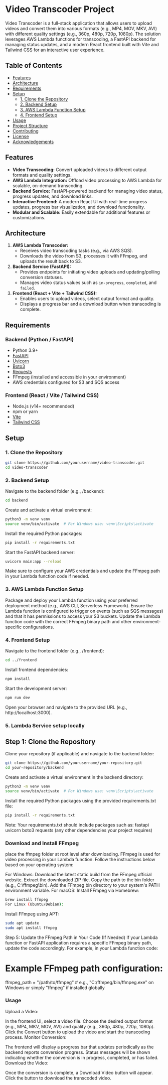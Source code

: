 # Video Transcoder Project

Video Transcoder is a full-stack application that allows users to upload videos and convert them into various formats (e.g., MP4, MOV, MKV, AVI) with different quality settings (e.g., 360p, 480p, 720p, 1080p). The solution leverages AWS Lambda functions for transcoding, a FastAPI backend for managing status updates, and a modern React frontend built with Vite and Tailwind CSS for an interactive user experience.

## Table of Contents

- [Features](#features)
- [Architecture](#architecture)
- [Requirements](#requirements)
- [Setup](#setup)
  - [1. Clone the Repository](#1-clone-the-repository)
  - [2. Backend Setup](#2-backend-setup)
  - [3. AWS Lambda Function Setup](#3-aws-lambda-function-setup)
  - [4. Frontend Setup](#4-frontend-setup)
- [Usage](#usage)
- [Project Structure](#project-structure)
- [Contributing](#contributing)
- [License](#license)
- [Acknowledgements](#acknowledgements)

## Features

- **Video Transcoding:** Convert uploaded videos to different output formats and quality settings.
- **AWS Lambda Integration:** Offload video processing to AWS Lambda for scalable, on-demand transcoding.
- **Backend Service:** FastAPI-powered backend for managing video status, progress updates, and download links.
- **Interactive Frontend:** A modern React UI with real-time progress updates, progress bar visualization, and download functionality.
- **Modular and Scalable:** Easily extendable for additional features or customizations.

## Architecture

1. **AWS Lambda Transcoder:**  
   - Receives video transcoding tasks (e.g., via AWS SQS).
   - Downloads the video from S3, processes it with FFmpeg, and uploads the result back to S3.
2. **Backend Service (FastAPI):**  
   - Provides endpoints for initiating video uploads and updating/polling conversion statuses.
   - Manages video status values such as `in-progress`, `completed`, and `failed`.
3. **Frontend (React + Vite + Tailwind CSS):**  
   - Enables users to upload videos, select output format and quality.
   - Displays a progress bar and a download button when transcoding is complete.

## Requirements

### Backend (Python / FastAPI)
- Python 3.9+
- [FastAPI](https://fastapi.tiangolo.com/)
- [Uvicorn](https://www.uvicorn.org/)
- [Boto3](https://boto3.amazonaws.com/v1/documentation/api/latest/index.html)
- [Requests](https://docs.python-requests.org/)
- FFmpeg (installed and accessible in your environment)
- AWS credentials configured for S3 and SQS access

### Frontend (React / Vite / Tailwind CSS)
- Node.js (v14+ recommended)
- npm or yarn
- [Vite](https://vitejs.dev/)
- [Tailwind CSS](https://tailwindcss.com/)

## Setup

### 1. Clone the Repository

```bash
git clone https://github.com/yourusername/video-transcoder.git
cd video-transcoder
```
### 2. Backend Setup
Navigate to the backend folder (e.g., /backend):

```bash
cd backend
```
Create and activate a virtual environment:

```bash
python3 -m venv venv
source venv/bin/activate  # For Windows use: venv\Scripts\activate
```
Install the required Python packages:

```bash
pip install -r requirements.txt
```
Start the FastAPI backend server:
```bash
uvicorn main:app --reload
```
Make sure to configure your AWS credentials and update the FFmpeg path in your Lambda function code if needed.

### 3. AWS Lambda Function Setup
Package and deploy your Lambda function using your preferred deployment method (e.g., AWS CLI, Serverless Framework).
Ensure the Lambda function is configured to trigger on events (such as SQS messages) and that it has permissions to access your S3 buckets.
Update the Lambda function code with the correct FFmpeg binary path and other environment-specific configurations.
### 4. Frontend Setup
Navigate to the frontend folder (e.g., /frontend):

```bash
cd ../frontend
```
Install frontend dependencies:

```bash
npm install
```
Start the development server:

```bash
npm run dev
```
Open your browser and navigate to the provided URL (e.g., http://localhost:3000).

### 5. Lambda Service setup locally
## Step 1: Clone the Repository

Clone your repository (if applicable) and navigate to the backend folder:

```bash
git clone https://github.com/yourusername/your-repository.git
cd your-repository/backend
```
Create and activate a virtual environment in the backend directory:

```bash
python3 -m venv venv
source venv/bin/activate  # For Windows use: venv\Scripts\activate
```
Install the required Python packages using the provided requirements.txt file:

```bash
pip install -r requirements.txt
```
Note: Your requirements.txt should include packages such as:
fastapi
uvicorn
boto3
requests
(any other dependencies your project requires)

### Download and Install FFmpeg
place the ffmpeg folder at root level after downloading.
FFmpeg is used for video processing in your Lambda function. Follow the instructions below based on your operating system:

For Windows:
Download the latest static build from the FFmpeg official website.
Extract the downloaded ZIP file.
Copy the path to the bin folder (e.g., C:\ffmpeg\bin).
Add the FFmpeg bin directory to your system's PATH environment variable.
For macOS:
Install FFmpeg via Homebrew:

```bash
brew install ffmpeg
For Linux (Ubuntu/Debian):
```
Install FFmpeg using APT:

```bash
sudo apt update
sudo apt install ffmpeg
```
Step 5: Update the FFmpeg Path in Your Code (If Needed)
If your Lambda function or FastAPI application requires a specific FFmpeg binary path, update the code accordingly. For example, in your Lambda function code:

# Example FFmpeg path configuration:
ffmpeg_path = "/path/to/ffmpeg"  # e.g., "C:/ffmpeg/bin/ffmpeg.exe" on Windows or simply "ffmpeg" if installed globally


### Usage
Upload a Video:

In the frontend UI, select a video file.
Choose the desired output format (e.g., MP4, MKV, MOV, AVI) and quality (e.g., 360p, 480p, 720p, 1080p).
Click the Convert button to upload the video and start the transcoding process.
Monitor Conversion:

The frontend will display a progress bar that updates periodically as the backend reports conversion progress.
Status messages will be shown indicating whether the conversion is in progress, completed, or has failed.
Download the Video:

Once the conversion is complete, a Download Video button will appear.
Click the button to download the transcoded video.
